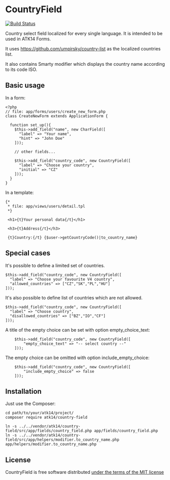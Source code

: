CountryField
============

[![Build Status](https://app.travis-ci.com/atk14/CountryField.svg?branch=master)](https://app.travis-ci.com/atk14/CountryField)

Country select field localized for every single language. It is intended to be used in ATK14 Forms.

It uses https://github.com/umpirsky/country-list as the localized countries list.

It also contains Smarty modifier which displays the country name according to its code ISO.

Basic usage
-----------

In a form:

    <?php
    // file: app/forms/users/create_new_form.php
    class CreateNewForm extends ApplicationForm {

      function set_up(){
        $this->add_field("name", new CharField([
          "label" => "Your name",
          "hint" => "John Doe"
        ]));

        // other fields...

        $this->add_field("country_code", new CountryField([
          "label" => "Choose your country",
          "initial" => "CZ"
        ]));
      }
    }

In a template:

    {*
     * file: app/views/users/detail.tpl
     *}

     <h1>{t}Your personal data{/t}</h1>

     <h3>{t}Address{/t}</h3>

     {t}Country:{/t} {$user->getCountryCode()|to_country_name}

Special cases
-------------

It's possible to define a limited set of countries.

    $this->add_field("country_code", new CountryField([
      "label" => "Choose your favourite V4 country",
      "allowed_countries" => ["CZ","SK","PL","HU"]
    ]));

It's also possible to define list of countries which are not allowed.

    $this->add_field("country_code", new CountryField([
      "label" => "Choose country",
      "disallowed_countries" => ["BZ","IO","CF"]
    ]));

A title of the empty choice can be set with option empty_choice_text:

		$this->add_field("country_code", new CountryField([
			"empty_choice_text" => "-- select country --"
		]));

The empty choice can be omitted with option include_empty_choice:

		$this->add_field("country_code", new CountryField([
			"include_empty_choice" => false
		]));

Installation
------------

Just use the Composer:

    cd path/to/your/atk14/project/
    composer require atk14/country-field

    ln -s ../../vendor/atk14/country-field/src/app/fields/country_field.php app/fields/country_field.php
    ln -s ../../vendor/atk14/country-field/src/app/helpers/modifier.to_country_name.php app/helpers/modifier.to_country_name.php

License
-------

CountryField is free software distributed [under the terms of the MIT license](http://www.opensource.org/licenses/mit-license)
